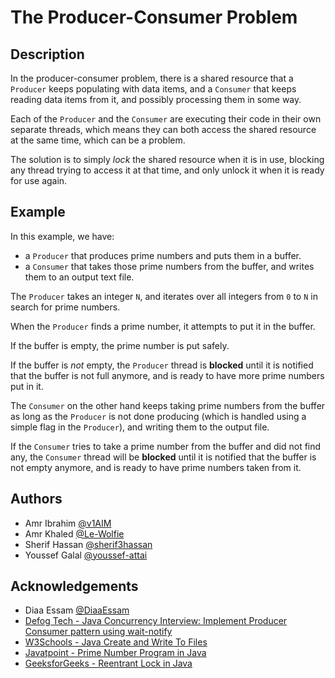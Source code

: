 # The Producer-Consumer Problem

## Description

In the producer-consumer problem,
there is a shared resource that a `Producer`
keeps populating with data items,
and a `Consumer` that keeps reading data items
from it, and possibly processing them in some way.

Each of the `Producer` and the `Consumer`
are executing their code in their own separate
threads, which means they can both access
the shared resource at the same time, which can
be a problem.

The solution is to simply _lock_ the shared resource
when it is in use, blocking any thread trying to access it
at that time, and only unlock it when it is ready
for use again.

## Example

In this example, we have:

- a `Producer` that produces
  prime numbers and puts them in a buffer.
- a `Consumer` that takes those prime numbers
  from the buffer, and writes them to an
  output text file.

The `Producer` takes an integer `N`, and iterates
over all integers from `0` to `N` in search for prime
numbers.

When the `Producer` finds a prime number, it attempts
to put it in the buffer.

If the buffer is empty, the prime number is put safely.

If the buffer is _not_ empty, the `Producer` thread is
**blocked** until it is notified that the buffer is
not full anymore, and is ready to have more
prime numbers put in it.

The `Consumer` on the other hand keeps taking prime
numbers from the buffer as long as the `Producer` is
not done producing (which is handled using a simple
flag in the `Producer`), and writing them to the output
file.

If the `Consumer` tries to take a prime number
from the buffer and did not find any, the `Consumer`
thread will be **blocked** until it is notified that
the buffer is not empty anymore, and is ready to have
prime numbers taken from it.

## Authors

- Amr Ibrahim [@v1AIM](https://github.com/v1AIM)
- Amr Khaled [@Le-Wolfie](https://github.com/Le-Wolfie)
- Sherif Hassan [@sherif3hassan](https://github.com/sherif3hassan)
- Youssef Galal [@youssef-attai](https://github.com/youssef-attai)


## Acknowledgements

- Diaa Essam [@DiaaEssam](https://github.com/DiaaEssam)
- [Defog Tech - Java Concurrency Interview: Implement Producer Consumer pattern using wait-notify](https://www.youtube.com/watch?v=UOr9kMCCa5g)
- [W3Schools - Java Create and Write To Files](https://www.w3schools.com/java/java_files_create.asp)
- [Javatpoint - Prime Number Program in Java](https://www.javatpoint.com/prime-number-program-in-java)
- [GeeksforGeeks - Reentrant Lock in Java](https://www.geeksforgeeks.org/reentrant-lock-java/)
